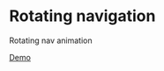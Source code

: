 # Rotating navigation

Rotating nav animation

[Demo](https://unknown-cat.github.io/projects/rotating-navigation/)